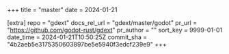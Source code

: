 +++
title = "master"
date = 2024-01-21

[extra]
repo = "gdext"
docs_rel_url = "gdext/master/godot"
pr_url = "https://github.com/godot-rust/gdext"
pr_author = ""
sort_key = 9999-01-01
date_time = 2024-01-21T10:50:25Z
commit_sha = "4b2aeb5e3175350603897be5e5940f3edcf239e9"
+++


